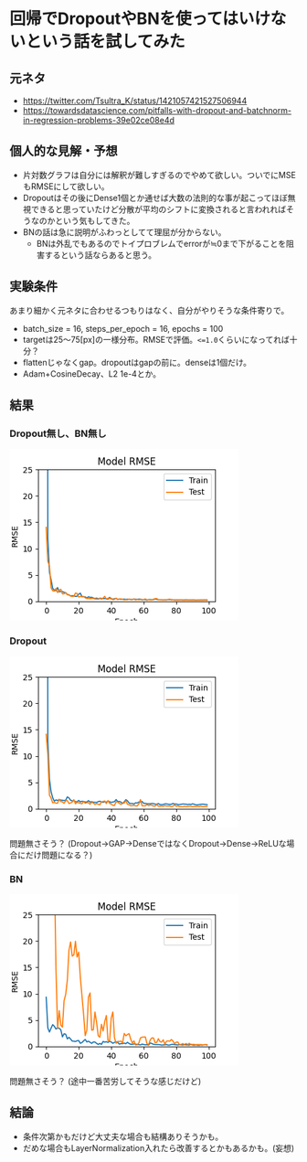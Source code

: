 # 回帰でDropoutやBNを使ってはいけないという話を試してみた

## 元ネタ

- <https://twitter.com/Tsultra_K/status/1421057421527506944>
- <https://towardsdatascience.com/pitfalls-with-dropout-and-batchnorm-in-regression-problems-39e02ce08e4d>

## 個人的な見解・予想

- 片対数グラフは自分には解釈が難しすぎるのでやめて欲しい。ついでにMSEもRMSEにして欲しい。
- Dropoutはその後にDense1個とか通せば大数の法則的な事が起こってほぼ無視できると思っていたけど分散が平均のシフトに変換されると言われればそうなのかという気もしてきた。
- BNの話は急に説明がふわっとしてて理屈が分からない。
    - BNは外乱でもあるのでトイプロブレムでerrorが≒0まで下がることを阻害するという話ならあると思う。

## 実験条件

あまり細かく元ネタに合わせるつもりはなく、自分がやりそうな条件寄りで。

- batch_size = 16, steps_per_epoch = 16, epochs = 100
- targetは25～75[px]の一様分布。RMSEで評価。`<=1.0`くらいになってれば十分？
- flattenじゃなくgap。dropoutはgapの前に。denseは1個だけ。
- Adam+CosineDecay、L2 1e-4とか。

## 結果

### Dropout無し、BN無し

![Dropout無し、BN無し](history_drop=False_bn=False.png)

### Dropout

![Dropout](history_drop=True_bn=False.png)

問題無さそう？
(Dropout→GAP→DenseではなくDropout→Dense→ReLUな場合にだけ問題になる？)

### BN

![BN](history_drop=False_bn=True.png)

問題無さそう？ (途中一番苦労してそうな感じだけど)

## 結論

- 条件次第かもだけど大丈夫な場合も結構ありそうかも。
- だめな場合もLayerNormalization入れたら改善するとかもあるかも。(妄想)
